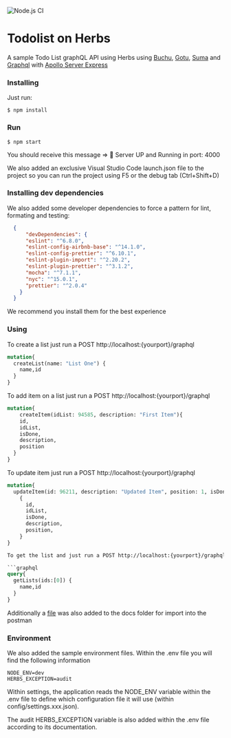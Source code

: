 ![Node.js CI](https://github.com/herbsjs/todolist-on-herbs/workflows/Node.js%20CI/badge.svg)

# Todolist on Herbs
A sample Todo List graphQL API using Herbs using [Buchu](https://github.com/herbsjs/buchu), [Gotu](https://github.com/herbsjs/gotu), [Suma](https://github.com/herbsjs/suma) and [Graphql](https://github.com/graphql/graphql-js) with [Apollo Server Express](https://github.com/apollographql/apollo-server/tree/master/packages/apollo-server-express)

### Installing

  Just run:

    $ npm install

### Run
    $ npm start

  You should receive this message => 🚀 Server UP and Running in port: 4000

  We also added an exclusive Visual Studio Code launch.json file to the project so you can run the project using F5 or the debug tab (Ctrl+Shift+D)


### Installing dev dependencies

 We also added some developer dependencies to force a pattern for lint, formating and testing:

```json
  {
      "devDependencies": {
      "eslint": "^6.8.0",
      "eslint-config-airbnb-base": "^14.1.0",
      "eslint-config-prettier": "^6.10.1",
      "eslint-plugin-import": "^2.20.2",
      "eslint-plugin-prettier": "^3.1.2",
      "mocha": "^7.1.1",
      "nyc": "^15.0.1",
      "prettier": "^2.0.4"
    }
  }
  ```

We recommend you install them for the best experience

### Using

To create a list just run a POST http://localhost:{yourport}/graphql

```graphql
mutation{
  createList(name: "List One") {
    name,id
  }
}
```

To add item on a list just run a POST http://localhost:{yourport}/graphql

```graphql
mutation{
	createItem(idList: 94585, description: "First Item"){
    id,
    idList,
    isDone,
    description,
    position
  }
}
```
To update item just run a POST http://localhost:{yourport}/graphql

```graphql
mutation{
  updateItem(id: 96211, description: "Updated Item", position: 1, isDone:true)
    {
      id,
      idList,
      isDone,
      description,
      position,
    }
}

To get the list and just run a POST http://localhost:{yourport}/graphql passing an array of ID's

```graphql
query{
  getLists(ids:[0]) {
    name,id
  }
}
```

  Additionally a [file](src/api/graphql/docs/herbs.postman_collection.json) was also added to the docs folder for import into the postman

### Environment

We also added the sample environment files. Within the .env file you will find the following information

    NODE_ENV=dev
    HERBS_EXCEPTION=audit


Within settings, the application reads the NODE_ENV variable within the .env file to define which configuration file it will use (within config/settings.xxx.json).

The audit HERBS_EXCEPTION variable is also added within the .env file according to its documentation.
